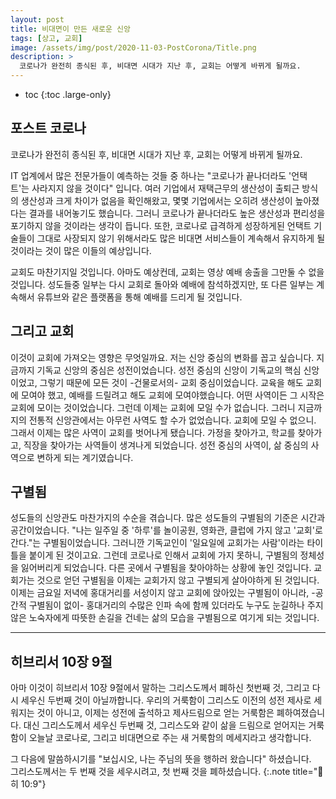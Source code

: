 ```yaml
---
layout: post
title: 비대면이 만든 새로운 신앙
tags: [상고, 교회]
image: /assets/img/post/2020-11-03-PostCorona/Title.png
description: >
  코로나가 완전히 종식된 후, 비대면 시대가 지난 후, 교회는 어떻게 바뀌게 될까요.
---
```


* toc
{:toc .large-only}

## 포스트 코로나

코로나가 완전히 종식된 후, 비대면 시대가 지난 후, 교회는 어떻게 바뀌게 될까요.

IT 업계에서 많은 전문가들이 예측하는 것들 중 하나는 "코로나가 끝나더라도 '언택트'는 사라지지 않을 것이다" 입니다. 여러 기업에서 재택근무의 생산성이 출퇴근 방식의 생산성과 크게 차이가 없음을 확인해왔고, 몇몇 기업에서는 오히려 생산성이 높아졌다는 결과를 내어놓기도 했습니다. 그러니 코로나가 끝나더라도 높은 생산성과 편리성을 포기하지 않을 것이라는 생각이 듭니다. 또한, 코로나로 급격하게 성장하게된 언택트 기술들이 그대로 사장되지 않기 위해서라도 많은 비대면 서비스들이 계속해서 유지하게 될 것이라는 것이 많은 이들의 예상입니다.

교회도 마찬기지일 것입니다. 아마도 예상컨데, 교회는 영상 예배 송출을 그만둘 수 없을 것입니다. 성도들중 일부는 다시 교회로 돌아와 예배에 참석하겠지만, 또 다른 일부는 계속해서 유튜브와 같은 플랫폼을 통해 예배를 드리게 될 것입니다.

## 그리고 교회

이것이 교회에 가져오는 영향은 무엇일까요. 저는 신앙 중심의 변화를 꼽고 싶습니다. 지금까지 기독교 신앙의 중심은 성전이었습니다. 성전 중심의 신앙이 기독교의 핵심 신앙이었고, 그렇기 때문에 모든 것이 -건물로서의- 교회 중심이었습니다. 교육을 해도 교회에 모여야 했고, 예배를 드릴려고 해도 교회에 모여야했습니다. 어떤 사역이든 그 시작은 교회에 모이는 것이었습니다. 그런데 이제는 교회에 모일 수가 없습니다. 그러니 지금까지의 전통적 신앙관에서는 아무런 사역도 할 수가 없었습니다. 교회에 모일 수 없으니. 그래서 이제는 많은 사역이 교회를 벗어나게 됐습니다. 가정을 찾아가고, 학교를 찾아가고, 직장을 찾아가는 사역들이 생겨나게 되었습니다. 성전 중심의 사역이, 삶 중심의 사역으로 변하게 되는 계기였습니다.

## 구별됨

성도들의 신앙관도 마찬가지의 수순을 겪습니다. 많은 성도들의 구별됨의 기준은 시간과 공간이었습니다. "나는 일주일 중 '하루'를 놀이공원, 영화관, 클럽에 가지 않고 '교회'로 간다."는 구별됨이었습니다. 그러니깐 기독교인이 '일요일에 교회가는 사람'이라는 타이틀을 붙이게 된 것이고요. 그런데 코로나로 인해서 교회에 가지 못하니, 구별됨의 정체성을 잃어버리게 되었습니다. 다른 곳에서 구별됨을 찾아야하는 상황에 놓인 것입니다. 교회가는 것으로 얻던 구별됨을 이제는 교회가지 않고 구별되게 살아야하게 된 것입니다. 이제는 금요일 저녁에 홍대거리를 서성이지 않고 교회에 앉아있는 구별됨이 아니라, -공간적 구별됨이 없이- 홍대거리의 수많은 인파 속에 함께 있더라도 누구도 눈길하나 주지 않은 노숙자에게 따뜻한 손길을 건네는 삶의 모습을 구별됨으로 여기게 되는 것입니다.


---


## 히브리서 10장 9절

아마 이것이 히브리서 10장 9절에서 말하는 그리스도께서 폐하신 첫번째 것, 그리고 다시 세우신 두번째 것이 아닐까합니다. 우리의 거룩함이 그리스도 이전의 성전 제사로 세워지는 것이 아니고, 이제는 성전에 출석하고 제사드림으로 얻는 거룩함은 폐하여졌습니다. 대신 그리스도께서 세우신 두번째 것, 그리스도와 같이 삶을 드림으로 얻어지는 거룩함이 오늘날 코로나로, 그리고 비대면으로 주는 새 거룩함의 메세지라고 생각합니다.

그 다음에 말씀하시기를 "보십시오, 나는 주님의 뜻을 행하러 왔습니다" 하셨습니다.<br/>
그리스도께서는 두 번째 것을 세우시려고, 첫 번째 것을 폐하셨습니다.
{:.note title="📖 히 10:9"}
